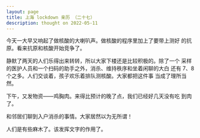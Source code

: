 ```yaml
---
layout: page
title: 上海 lockdown 亲历 （二十七）
description: thought on 2022-05-11
---
```



今天一大早又响起了做核酸的大喇叭声。做核酸的程序里加上了要带上测好
的抗原。看来抗原和核酸开始竞争了。

静默了两天的人们乐得出来转转，所以大家下楼还是比较积极的。除了一个
采样的医护人员和一个扫码的助手之外，消杀、维持秩序和坐着闲聊的大白
还有 7、8 个之多。人们交谈着，孩子欢乐着排队测核酸。大家都把这件事
当成了理所当然。

下午，又发物资——鸡胸肉。来得比预计的晚了点，我们已经好几天没有吃
到肉了。

和邻居们聊到入户消杀的事情。大家居然以为无所谓！

人们是有些麻木了。该发挥文字的作用了。

